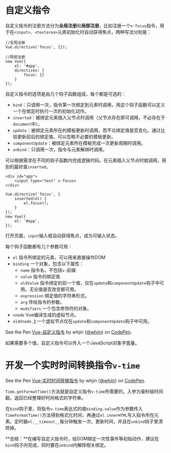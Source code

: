 ﻿# 自定义指令 #

自定义指令的注册方法分为**全局注册**和**局部注册**，比如注册一个`v-focus`指令，用于在`<input>`、`<textarea>`元素初始化时自动获得焦点，两种写法分别是：

    //全局注册
    Vue.directive('focus', {});
    
    //局部注册
    new Vue({
        el: '#app',
        directives: {
            focus: {}
        }
    });
    
自定义指令的选项是由几个钩子函数组成，每个都是可选的：

- `bind`：只调用一次，指令第一次绑定到元素时调用，用这个钩子函数可以定义一个在绑定时执行一次的初始化动作。
- `inserted`：被绑定元素插入父节点时调用（父节点存在即可调用，不必存在于`document`中）。
- `update`：被绑定元素所在的模板更新时调用，而不论绑定值是否变化。通过比较更新前后的绑定值，可以忽略不必要的模板更新。
- `componentUpdate`：被绑定元素所在模板完成一次更新周期时调用。
- `unbind`：只调用一次，指令与元素解绑时调用。

可以根据需求在不同的钩子函数内完成逻辑代码。在元素插入父节点时就调用，用到的最好是`inserted`。

    <div id="app">
        <input type="text" v-focus>
    </div>
    
    Vue.directive('focus', {
        inserted(el) {
            el.focus();
        }
    });
    new Vue({
        el: '#app',
    });

打开页面，`input`输入框自动获得焦点，成为可输入状态。

每个钩子函数都有几个参数可用：

- `el` 指令所绑定的元素，可以用来直接操作DOM
- `binding` 一个对象，包含以下属性：
    - `name` 指令名，不包括`v-`前缀
    - `value` 指令的绑定值
    - `oldValue` 指令绑定的前一个值，仅在`update`和`componentUpdate`钩子中可用。无论值是否改变都可用。
    - `expression` 绑定值的字符串形式。
    - `arg` 传给指令的参数。
    - `modifiers` 一个包含修饰符的对象。
- `vnode` Vue编译生成的虚拟节点。
- `oldVnode` 上一个虚拟节点仅在`update`和`componentUpdate`钩子中可用。

<p data-height="265" data-theme-id="0" data-slug-hash="QxKQqY" data-default-tab="html,result" data-user="whjin" data-embed-version="2" data-pen-title="Vue-自定义指令" class="codepen">See the Pen <a href="https://codepen.io/whjin/pen/QxKQqY/">Vue-自定义指令</a> by whjin (<a href="https://codepen.io/whjin">@whjin</a>) on <a href="https://codepen.io">CodePen</a>.</p>
<script async src="https://static.codepen.io/assets/embed/ei.js"></script>

如果需要多个值，自定义指令可以传入一个JavaScript对象字面量。

<div id="app">
    <div v-test="{msg:'hello',name:'Andy}"></div>
</div>

# 开发一个实时时间转换指令`v-time` #

<p data-height="265" data-theme-id="0" data-slug-hash="wXoMpg" data-default-tab="html,result" data-user="whjin" data-embed-version="2" data-pen-title="Vue-实时时间转换指令" class="codepen">See the Pen <a href="https://codepen.io/whjin/pen/wXoMpg/">Vue-实时时间转换指令</a> by whjin (<a href="https://codepen.io/whjin">@whjin</a>) on <a href="https://codepen.io">CodePen</a>.</p>
<script async src="https://static.codepen.io/assets/embed/ei.js"></script>

`Time.getFormatTime()`方法就是自定义指令`v-time`所需要的，入参为毫秒级时间戳，返回已经整理好时间格式的字符串。

在`bind`钩子里，将指令`v-time`表达式的值`binding.value`作为参数传入`TimeFormatTime()`方法得到格式化时间，再通过`el.innerHTML`写入指令所在元素。定时器`el.__timeout__`每分钟触发一次，更新时间，并且在`unbind`钩子里清除掉。

**总结：**在编写自定义指令时，给DOM绑定一次性事件等初始动作，建议在`bind`钩子内完成，同时要在`unbind`内解除相关绑定。





